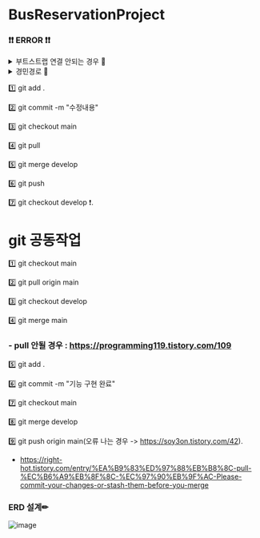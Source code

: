 # BusReservationProject
### ❗❗ ERROR ❗❗
<details>
<summary> 부트스트랩 연결 안되는 경우 🤣 </summary>
<div markdown="1">

### < link rel="stylesheet" href="https://maxcdn.bootstrapcdn.com/bootstrap/4.5.2/css/bootstrap.min.css" > 넣기


</div>
</details>

<details>
<summary> 경민경로 👀  </summary>
<div markdown="1">
C:\Users\AS010-7244-9414\Desktop\BusReservation\BusReservationProject 
</div>
</details>

1️⃣ git add .

2️⃣ git commit -m "수정내용"

3️⃣ git checkout main

4️⃣ git pull

5️⃣ git merge develop

6️⃣ git push

7️⃣ git checkout develop ❗.

# git 공동작업

1️⃣ git checkout main

2️⃣ git pull origin main

3️⃣ git checkout develop

4️⃣ git merge main 

### - pull 안될 경우 : https://programming119.tistory.com/109

5️⃣ git add .

6️⃣ git commit -m "기능 구현 완료"

7️⃣ git checkout main

8️⃣ git merge develop

9️⃣ git push origin main(오류 나는 경우 -> https://soy3on.tistory.com/42).

- https://right-hot.tistory.com/entry/%EA%B9%83%ED%97%88%EB%B8%8C-pull-%EC%B6%A9%EB%8F%8C-%EC%97%90%EB%9F%AC-Please-commit-your-changes-or-stash-them-before-you-merge


### ERD 설계✏
![image](https://user-images.githubusercontent.com/87464750/206466648-358d8445-e236-4015-8cdd-168096b7a25f.png)

